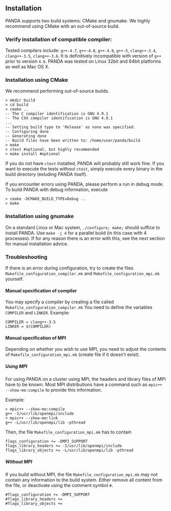 ## Installation

PANDA supports two build systems: CMake and gnumake. We highly recommend using CMake with an out-of-source build.
### Verify installation of compatible compiler:

Tested compilers include: `g++-4.7`, `g++-4.8`, `g++-4.9`, `g++-5`, `clang++-3.4`, `clang++-3.5`, `clang++-3.6`. It is definitively incompatible with version of `g++` prior to version `4.6`.
PANDA was tested on Linux 32bit and 64bit platforms as well as Mac OS X.
### Installation using CMake
We recommend performing out-of-source builds.

```
> mkdir build
> cd build
> cmake ..
-- The C compiler identification is GNU 4.9.1
-- The CXX compiler identification is GNU 4.9.1
...
-- Setting build type to 'Release' as none was specified.
-- Configuring done
-- Generating done
-- Build files have been written to: /home/user/panda/build
> make
> ctest #optional, but highly recommended
> make install #optional
```

If you do not have `ctest` installed, PANDA will probably still work fine. If you want to execute the tests without `ctest`, simply execute every binary in the build directory (exluding PANDA itself).

If you encounter errors using PANDA, please perform a run in debug mode. To build PANDA with debug information, execute

```
> cmake -DCMAKE_BUILD_TYPE=Debug ..
> make
```
### Installation using gnumake

On a standard Linux or Mac system, `./configure; make;` should suffice to install PANDA. Use `make -j 4` for a parallel build (in this case with 4 processes). If for any reason there is an error with this, see the next section for manual installation advice.
### Troubleshooting
If there is an error during configuration, try to create the files `Makefile_configuration_compiler.mk` and `Makefile_configuration_mpi.mk` yourself.
#### Manual specification of compiler
You may specify a compiler by creating a file called `Makefile_configuration_compiler.mk`
You need to define the variables `COMPILER` and `LINKER`. Example:

```
COMPILER = clang++-3.5
LINKER = $(COMPILER)
```
#### Manual specification of MPI
Depending on whether you wish to use MPI, you need to adjust the contents of `Makefile_configuration_mpi.mk` (create file if it doesn't exist).
##### Using MPI
For using PANDA on a cluster using MPI, the headers and library files of MPI have to be known. Most MPI distributions have a command such as `mpic++ --show-me:compile` to provide this information.

Example:
```
> mpic++ --show-me:compile
g++ -I/usr/lib/openmpi/include
> mpic++ --show-me:link
g++ -L/usr/lib/openmpi/lib -pthread
```

Then, the file `Makefile_configuration_mpi.mk` has to contain

```
flags_configuration += -DMPI_SUPPORT
flags_library_headers += -I/usr/lib/openmpi/include
flags_library_objects += -L/usr/lib/openmpi/lib -pthread
```
##### Without MPI
If you build without MPI, the file `Makefile_configuration_mpi.mk` may not contain any information to the build system. Either remove all content from the file, or deactivate using the comment symbol `#`.

```
#flags_configuration += -DMPI_SUPPORT
#flags_library_headers +=
#flags_library_objects +=
```
